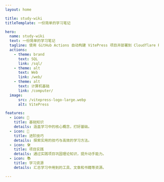 ```yaml
---
layout: home

title: study-wiki
titleTemplate: 一份简单的学习笔记

hero:
  name: study-wiki
  text: 一份简单的学习笔记
  tagline: 使用 GitHub Actions 自动构建 VitePress 项目并部署到 Cloudflare Pages
  actions:
    - theme: brand
      text: SQL
      link: /sql/
    - theme: alt
      text: Web
      link: /web/
    - theme: alt
      text: 计算机基础
      link: /computer/
  image:
      src: /vitepress-logo-large.webp
      alt: VitePress

features:
  - icon: 📝
    title: 基础知识
    details: 涵盖学习中的核心概念，打好基础。
  - icon: 🚀
    title: 进阶技巧
    details: 探索实用的技巧与高效的学习方法。
  - icon: 🛠️
    title: 项目实践
    details: 通过实践项目巩固理论知识，提升动手能力。
  - icon: 📚
    title: 学习资源
    details: 汇总学习中用到的工具、文章和书籍等资源。

---
```

<style>
:root {
  --vp-home-hero-name-color: transparent !important;
  --vp-home-hero-name-background: -webkit-linear-gradient(120deg, #bd34fe 30%, #41d1ff) !important;

  --vp-home-hero-image-background-image: linear-gradient(-45deg, #bd34fe 50%, #47caff 50%) !important;
  --vp-home-hero-image-filter: blur(44px) !important;
}

@media (min-width: 640px) {
  :root {
    --vp-home-hero-image-filter: blur(56px) !important;
  }
}

@media (min-width: 960px) {
  :root {
    --vp-home-hero-image-filter: blur(68px) !important;
  }
}
</style>
